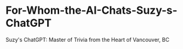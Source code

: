 # For-Whom-the-AI-Chats-Suzy-s-ChatGPT
Suzy's ChatGPT: Master of Trivia from the Heart of Vancouver, BC
